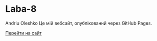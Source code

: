 # Laba-8
Andriu Oleshko
Це мій вебсайт, опублікований через GitHub Pages.

[Перейти на сайт](https://github.com/YaAndreu/Laba-8.git)
